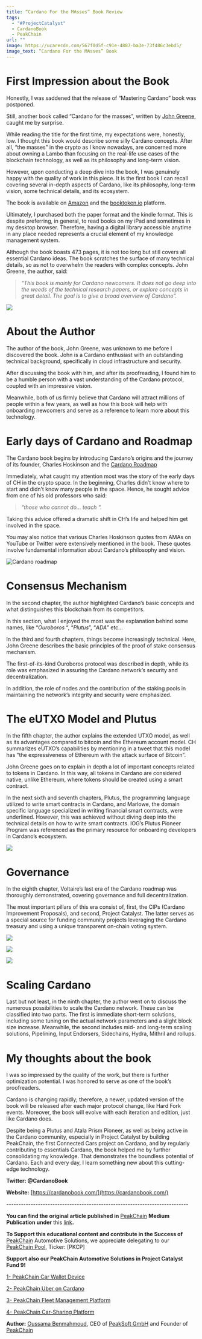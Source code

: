 ```yaml
---
title: “Cardano For the M₳sses” Book Review
tags:
  - "#ProjectCatalyst"
  - CardanoBook
  - PeakChain
url: ""
image: https://ucarecdn.com/567f0d5f-c91e-4887-ba3e-73f486c3ebd5/
image_text: “Cardano For the M₳sses” Book
---
```


# **First Impression about the Book**

Honestly, I was saddened that the release of “Mastering Cardano” book was postponed.

Still, another book called “Cardano for the masses”, written by [John Greene](https://www.linkedin.com/in/john-greene-60b9022b/), caught me by surprise.

While reading the title for the first time, my expectations were, honestly, low. I thought this book would describe some silly Cardano concepts. After all, “the masses” in the crypto as I know nowadays, are concerned more about owning a Lambo than focusing on the real-life use cases of the blockchain technology, as well as its philosophy and long-term vision.

However, upon conducting a deep dive into the book, I was genuinely happy with the quality of work in this piece. It is the first book I can recall covering several in-depth aspects of Cardano, like its philosophy, long-term vision, some technical details, and its ecosystem.

The book is available on [Amazon](https://www.amazon.de/Cardano-Masses-Vasil-John-Greene/dp/B0B8RCGBLP/ref=sr_1_1?crid=1SET09FAV8O5R&keywords=cardano+for+the+masses&qid=1660853914&sprefix=cardano+f%2Caps%2C95&sr=8-1) and the [booktoken.io](//booktoken.io) platform.

Ultimately, I purchased both the paper format and the kindle format. This is despite preferring, in general, to read books on my iPad and sometimes in my desktop browser. Therefore, having a digital library accessible anytime in any place needed represents a crucial element of my knowledge management system.

Although the book boasts 473 pages, it is not too long but still covers all essential Cardano ideas. The book scratches the surface of many technical details, so as not to overwhelm the readers with complex concepts. John Greene, the author, said:

> _“This book is mainly for Cardano newcomers. It does not go deep into the weeds of the technical research papers, or explore concepts in great detail. The goal is to give a broad overview of Cardano”._

![](https://ucarecdn.com/89a182de-7bb1-4f85-9931-4a22e45e0a08/-/preview/-/format/auto/-/quality/smart/)

# **About the Author**

The author of the book, John Greene, was unknown to me before I discovered the book. John is a Cardano enthusiast with an outstanding technical background, specifically in cloud infrastructure and security.

After discussing the book with him, and after its proofreading, I found him to be a humble person with a vast understanding of the Cardano protocol, coupled with an impressive vision.

Meanwhile, both of us firmly believe that Cardano will attract millions of people within a few years, as well as how this book will help with onboarding newcomers and serve as a reference to learn more about this technology.

# **Early days of Cardano and Roadmap**

The Cardano book begins by introducing Cardano’s origins and the journey of its founder, Charles Hoskinson and the [Cardano Roadmap](https://roadmap.cardano.org/en/)

Immediately, what caught my attention most was the story of the early days of CH in the crypto space. In the beginning, Charles didn’t know where to start and didn’t know many people in the space. Hence, he sought advice from one of his old professors who said:

> _“those who cannot do… teach “._

Taking this advice offered a dramatic shift in CH’s life and helped him get involved in the space.

You may also notice that various Charles Hoskinson quotes from AMAs on YouTube or Twitter were extensively mentioned in the book. These quotes involve fundamental information about Cardano’s philosophy and vision.

  
![Cardano roadmap](https://ucarecdn.com/93bb592f-c86d-462c-a978-19ad5f7ed797/)

# **Consensus Mechanism**

In the second chapter, the author highlighted Cardano’s basic concepts and what distinguishes this blockchain from its competitors.

In this section, what I enjoyed the most was the explanation behind some names, like “_Ouroboros_ “, “_Plutus_”, “_ADA_” etc…

In the third and fourth chapters, things become increasingly technical. Here, John Greene describes the basic principles of the proof of stake consensus mechanism.

The first-of-its-kind Ouroboros protocol was described in depth, while its role was emphasized in assuring the Cardano network’s security and decentralization.

In addition, the role of nodes and the contribution of the staking pools in maintaining the network’s integrity and security were emphasized.

# **The eUTXO Model and Plutus**

In the fifth chapter, the author explains the extended UTXO model, as well as its advantages compared to bitcoin and the Ethereum account model. CH summarizes eUTXO’s capabilities by mentioning in a tweet that this model has “the expressiveness of Ethereum with the attack surface of Bitcoin”.

John Greene goes on to explain in depth a lot of important concepts related to tokens in Cardano. In this way, all tokens in Cardano are considered native, unlike Ethereum, where tokens should be created using a smart contract.

In the next sixth and seventh chapters, Plutus, the programming language utilized to write smart contracts in Cardano, and Marlowe, the domain specific language specialized in writing financial smart contracts, were underlined. However, this was achieved without diving deep into the technical details on how to write smart contracts. IOG’s Plutus Pioneer Program was referenced as the primary resource for onboarding developers in Cardano’s ecosystem.

![](https://ucarecdn.com/d5f048ae-e385-41e2-8977-56454d6593fc/-/preview/-/format/auto/-/quality/smart/)

# **Governance**

In the eighth chapter, Voltaire’s last era of the Cardano roadmap was thoroughly demonstrated, covering governance and full decentralization.

The most important pillars of this era consist of, first, the CIPs (Cardano Improvement Proposals), and second, Project Catalyst. The latter serves as a special source for funding community projects leveraging the Cardano treasury and using a unique transparent on-chain voting system.

![](https://ucarecdn.com/45554b86-ddf2-4cce-9890-dad9038aa56d/-/preview/-/format/auto/-/quality/smart/)

![](https://ucarecdn.com/6e496252-4cfd-45ce-8c16-51898769946e/-/preview/-/format/auto/-/quality/smart/)

![](https://ucarecdn.com/d9542114-628f-461a-a4ba-f7b249f5472f/-/preview/-/format/auto/-/quality/smart/)

# **Scaling Cardano**

Last but not least, in the ninth chapter, the author went on to discuss the numerous possibilities to scale the Cardano network. These can be classified into two parts. The first is immediate short-term solutions, including some tuning on the actual network parameters and a slight block size increase. Meanwhile, the second includes mid- and long-term scaling solutions, Pipelining, Input Endorsers, Sidechains, Hydra, Mithril and rollups.

# **My thoughts about the book**

I was so impressed by the quality of the work, but there is further optimization potential. I was honored to serve as one of the book’s proofreaders.

Cardano is changing rapidly; therefore, a newer, updated version of the book will be released after each major protocol change, like Hard Fork events. Moreover, the book will evolve with each iteration and edition, just like Cardano does.

Despite being a Plutus and Atala Prism Pioneer, as well as being active in the Cardano community, especially in Project Catalyst by building PeakChain, the first Connected Cars project on Cardano, and by regularly contributing to essentials Cardano, the book helped me by further consolidating my knowledge. That demonstrates the boundless potential of Cardano. Each and every day, I learn something new about this cutting-edge technology.

**Twitter: @CardanoBook**

**Website:** [https://cardanobook.com/](https://cardanobook.com/)

\---------------------------------------------------------------------------

**You can find the original article published in** [PeakChain](https://medium.com/peakchain) **Medium Publication under** this [link](https://medium.com/peakchain/cardano-for-the-m-sses-book-review-987a8bccc1fe)**.**

**To Support this educational content and contribute in the Success of** [PeakChain](https://peak-chain.com/) Automotive Solutions, we appreciate delegating to our [PeakChain Pool](https://www.peakchain-pool.com/), Ticker: \[PKCP\]

**Support also our PeakChain Automotive Solutions in Project Catalyst Fund 9!**

[1- PeakChain Car Wallet Device](https://cardano.ideascale.com/c/idea/414249)

[2- PeakChain Uber on Cardano](https://cardano.ideascale.com/c/idea/414255)

[3- PeakChain Fleet Management Platform](https://cardano.ideascale.com/c/idea/414216)

[4- PeakChain Car-Sharing Platform](https://cardano.ideascale.com/c/idea/414199)

**Author:** [Oussama Benmahmoud](https://twitter.com/@oussbenma), CEO of [PeakSoft GmbH](https://peak-soft.de/) and Founder of [PeakChain](https://peak-chain.com/)
